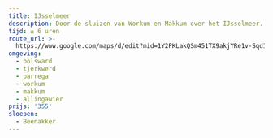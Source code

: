 ```yaml
---
title: IJsselmeer
description: Door de sluizen van Workum en Makkum over het IJsselmeer.
tijd: ± 6 uren
route_url: >-
  https://www.google.com/maps/d/edit?mid=1Y2PKLakQSm451TX9akjYRe1v-Sqd17Xr&amp;z=11
omgeving:
  - bolsward
  - tjerkwerd
  - parrega
  - workum
  - makkum
  - allingawier
prijs: '355'
sloepen:
  - Beenakker
---
```

